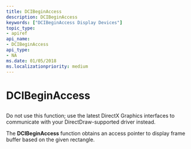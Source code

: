 ```yaml
---
title: DCIBeginAccess
description: DCIBeginAccess
keywords: ["DCIBeginAccess Display Devices"]
topic_type:
- apiref
api_name:
- DCIBeginAccess
api_type:
- NA
ms.date: 01/05/2018
ms.localizationpriority: medium
---
```


# DCIBeginAccess


## <span id="ddk_dcibeginaccess_gg"></span><span id="DDK_DCIBEGINACCESS_GG"></span>


Do not use this function; use the latest DirectX Graphics interfaces to communicate with your DirectDraw-supported driver instead.

The **DCIBeginAccess** function obtains an access pointer to display frame buffer based on the given rectangle.

 

 





